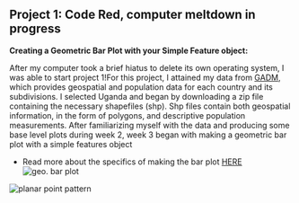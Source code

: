 ## Project 1: Code Red, computer meltdown in progress

**Creating a Geometric Bar Plot with your Simple Feature object:**<br/>

After my computer took a brief hiatus to delete its own operating system, I was able to start project 1!For this project, I attained my data from [GADM]( https://gadm.org/), which provides geospatial and population data for each country and its subdivisions. I selected Uganda and began by downloading a zip file containing the necessary shapefiles (shp). Shp files contain both geospatial information, in the form of polygons, and descriptive population measurements. After familiarizing myself with the data and producing some base level plots during week 2, week 3 began with making a geometric bar plot with a simple features object
- Read more about the specifics of making the bar plot [HERE](https://aeraposo.github.io/Data-440-Raposo/geo_bar_plot.md)
![geo. bar plot](https://aeraposo.github.io/Data-440-Raposo/geo_bar.png)<br/>

![planar point pattern](https://aeraposo.github.io/Data-440-Raposo/ppp_uga.png)<br/>
